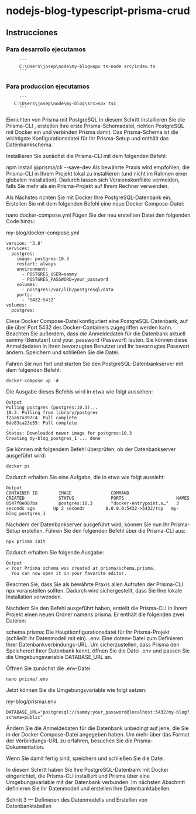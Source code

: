 # nodejs-blog-typescript-prisma-crud
## Instrucciones
  ### Para desarrollo ejecutamos
          
         ```
         C:\Users\josep\node\my-blog>npx ts-node src/index.ts
         ```
         
   ### Para produccion ejecutamos
          
         ```
       C:\Users\josep\node\my-blog\src>npx tsc
         ```      
Einrichten von Prisma mit PostgreSQL
In diesem Schritt installieren Sie die Prisma-CLI , erstellen Ihre erste Prisma-Schemadatei, richten PostgreSQL mit Docker ein und verbinden Prisma damit. Das Prisma-Schema ist die wichtigste Konfigurationsdatei für Ihr Prisma-Setup und enthält das Datenbankschema.

Installieren Sie zunächst die Prisma-CLI mit dem folgenden Befehl:

npm install @prisma/cli --save-dev
Als bewährte Praxis wird empfohlen, die Prisma-CLI in Ihrem Projekt lokal zu installieren (und nicht im Rahmen einer globalen Installation). Dadurch lassen sich Versionskonflikte vermeiden, falls Sie mehr als ein Prisma-Projekt auf Ihrem Rechner verwenden.

Als Nächstes richten Sie mit Docker Ihre PostgreSQL-Datenbank ein. Erstellen Sie mit dem folgenden Befehl eine neue Docker Compose-Datei:

nano docker-compose.yml
Fügen Sie der neu erstellten Datei den folgenden Code hinzu:

my-blog/docker-compose.yml
```
version: '3.8'
services:
  postgres:
    image: postgres:10.3
    restart: always
    environment:
      - POSTGRES_USER=sammy
      - POSTGRES_PASSWORD=your_password
    volumes:
      - postgres:/var/lib/postgresql/data
    ports:
      - '5432:5432'
volumes:
  postgres:
  ```
Diese Docker Compose-Datei konfiguriert eine PostgreSQL-Datenbank, auf die über Port 5432 des Docker-Containers zugegriffen werden kann. Beachten Sie außerdem, dass die Anmeldedaten für die Datenbank aktuell sammy (Benutzer) und your_password (Passwort) lauten. Sie können diese Anmeldedaten in Ihren bevorzugten Benutzer und Ihr bevorzugtes Passwort ändern. Speichern und schließen Sie die Datei.

Fahren Sie nun fort und starten Sie den PostgreSQL-Datenbankserver mit dem folgenden Befehl:
```
docker-compose up -d
```
Die Ausgabe dieses Befehls wird in etwa wie folgt aussehen:
```
Output
Pulling postgres (postgres:10.3)...
10.3: Pulling from library/postgres
f2aa67a397c4: Pull complete
6de83ca23e55: Pull complete
. . .
Status: Downloaded newer image for postgres:10.3
Creating my-blog_postgres_1 ... done
```
Sie können mit folgendem Befehl überprüfen, ob der Datenbankserver ausgeführt wird:
```
docker ps
```
Dadurch erhalten Sie eine Aufgabe, die in etwa wie folgt aussieht:
```
Output
CONTAINER ID        IMAGE               COMMAND                  CREATED             STATUS              PORTS                    NAMES
8547f8e007ba        postgres:10.3       "docker-entrypoint.s…"   3 seconds ago       Up 2 seconds        0.0.0.0:5432->5432/tcp   my-blog_postgres_1
```
Nachdem der Datenbankserver ausgeführt wird, können Sie nun Ihr Prisma-Setup erstellen. Führen Sie den folgenden Befehl über die Prisma-CLI aus:
```
npx prisma init
```
Dadurch erhalten Sie folgende Ausgabe:
```
Output
✔ Your Prisma schema was created at prisma/schema.prisma.
  You can now open it in your favorite editor.
  ```
Beachten Sie, dass Sie als bewährte Praxis allen Aufrufen der Prisma-CLI npx voranstellen sollten. Dadurch wird sichergestellt, dass Sie Ihre lokale Installation verwenden.

Nachdem Sie den Befehl ausgeführt haben, erstellt die Prisma-CLI in Ihrem Projekt einen neuen Ordner namens prisma. Er enthält die folgenden zwei Dateien:

schema.prisma: Die Hauptkonfigurationsdatei für Ihr Prisma-Projekt (schließt Ihr Datenmodell mit ein).
.env: Eine dotenv-Datei zum Definieren Ihrer Datenbankverbindungs-URL.
Um sicherzustellen, dass Prisma den Speicherort Ihrer Datenbank kennt, öffnen Sie die Datei .env und passen Sie die Umgebungsvariable DATABASE_URL an.

Öffnen Sie zunächst die .env-Datei:
```
nano prisma/.env
```
Jetzt können Sie die Umgebungsvariable wie folgt setzen:

my-blog/prisma/.env
```
DATABASE_URL="postgresql://sammy:your_password@localhost:5432/my-blog?schema=public"
```
Ändern Sie die Anmeldedaten für die Datenbank unbedingt auf jene, die Sie in der Docker Compose-Datei angegeben haben. Um mehr über das Format der Verbindungs-URL zu erfahren, besuchen Sie die Prisma-Dokumentation.

Wenn Sie damit fertig sind, speichern und schließen Sie die Datei.

In diesem Schritt haben Sie Ihre PostgreSQL-Datenbank mit Docker eingerichtet, die Prisma-CLI installiert und Prisma über eine Umgebungsvariable mit der Datenbank verbunden. Im nächsten Abschnitt definieren Sie Ihr Datenmodell und erstellen Ihre Datenbanktabellen.

Schritt 3 — Definieren des Datenmodells und Erstellen von Datenbanktabellen
